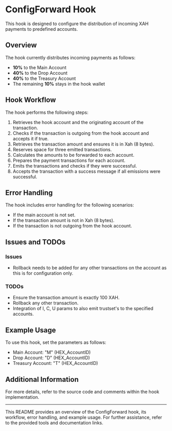 # ConfigForward Hook

This hook is designed to configure the distribution of incoming XAH payments to predefined accounts.

## Overview

The hook currently distributes incoming payments as follows:

- **10%** to the Main Account
- **40%** to the Drop Account
- **40%** to the Treasury Account
- The remaining **10%** stays in the hook wallet

## Hook Workflow

The hook performs the following steps:

1. Retrieves the hook account and the originating account of the transaction.
2. Checks if the transaction is outgoing from the hook account and accepts it if true.
3. Retrieves the transaction amount and ensures it is in Xah (8 bytes).
4. Reserves space for three emitted transactions.
5. Calculates the amounts to be forwarded to each account.
6. Prepares the payment transactions for each account.
7. Emits the transactions and checks if they were successful.
8. Accepts the transaction with a success message if all emissions were successful.

## Error Handling

The hook includes error handling for the following scenarios:

- If the main account is not set.
- If the transaction amount is not in Xah (8 bytes).
- If the transaction is not outgoing from the hook account.

## Issues and TODOs

### Issues

- Rollback needs to be added for any other transactions on the account as this is for configuration only.

### TODOs

- Ensure the transaction amount is exactly 100 XAH.
- Rollback any other transaction.
- Integration of I, C, U params to also emit trustset's to the specified accounts.

## Example Usage

To use this hook, set the parameters as follows:

- Main Account: "M" (HEX_AccountID)
- Drop Account: "D" (HEX_AccountID)
- Treasury Account: "T" (HEX_AccountID)



## Additional Information

For more details, refer to the source code and comments within the hook implementation.

---

This README provides an overview of the ConfigForward hook, its workflow, error handling, and example usage. For further assistance, refer to the provided tools and documentation links.